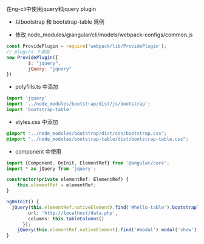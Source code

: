 在ng-cli中使用jquery和jquery plugin

- 以bootstrap 和 bootstrap-table 爲例

- 修改 node_modules/@angular/cli/models/webpack-configs/common.js
```js
const ProvidePlugin = require('webpack/lib/ProvidePlugin');
// plugins 下添加
new ProvidePlugin({
		$: "jquery",
		jQuery: "jquery"
})
```

- polyfills.ts 中添加
```js
import 'jquery'
import '../node_modules/bootstrap/dist/js/bootstrap';
import 'bootstrap-table'
```
- styles.css 中添加
```css
@import "../node_modules/bootstrap/dist/css/bootstrap.css";
@import "../node_modules/bootstrap-table/dist/bootstrap-table.css";
```
- component 中使用
```ts
import {Component, OnInit, ElementRef} from '@angular/core';
import * as jQuery from 'jquery';

constructor(private elementRef: ElementRef) {
    this.elementRef = elementRef;
}

ngOnInit() {
  jQuery(this.elementRef.nativeElement).find('#hello-table').bootstrapTable({
        url: 'http://localhost/data.php',
        columns: this.tableColumns()
      });
    jQuery(this.elementRef.nativeElement).find('#modal').modal('show');
}

```
